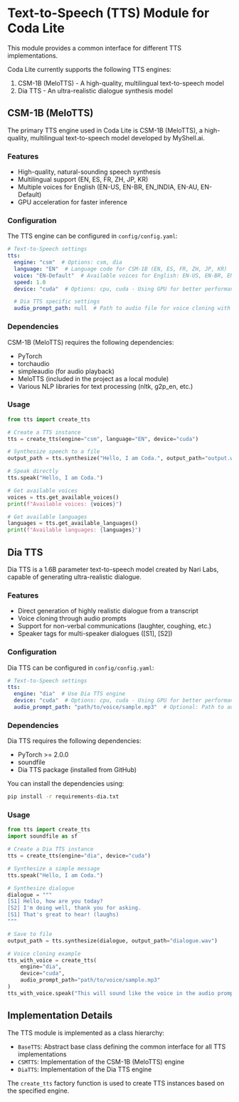 # Text-to-Speech (TTS) Module for Coda Lite

This module provides a common interface for different TTS implementations.

Coda Lite currently supports the following TTS engines:

1. CSM-1B (MeloTTS) - A high-quality, multilingual text-to-speech model
2. Dia TTS - An ultra-realistic dialogue synthesis model

## CSM-1B (MeloTTS)

The primary TTS engine used in Coda Lite is CSM-1B (MeloTTS), a high-quality, multilingual text-to-speech model developed by MyShell.ai.

### Features

- High-quality, natural-sounding speech synthesis
- Multilingual support (EN, ES, FR, ZH, JP, KR)
- Multiple voices for English (EN-US, EN-BR, EN_INDIA, EN-AU, EN-Default)
- GPU acceleration for faster inference

### Configuration

The TTS engine can be configured in `config/config.yaml`:

```yaml
# Text-to-Speech settings
tts:
  engine: "csm"  # Options: csm, dia
  language: "EN"  # Language code for CSM-1B (EN, ES, FR, ZH, JP, KR)
  voice: "EN-Default"  # Available voices for English: EN-US, EN-BR, EN_INDIA, EN-AU, EN-Default
  speed: 1.0
  device: "cuda"  # Options: cpu, cuda - Using GPU for better performance

  # Dia TTS specific settings
  audio_prompt_path: null  # Path to audio file for voice cloning with Dia TTS
```

### Dependencies

CSM-1B (MeloTTS) requires the following dependencies:

- PyTorch
- torchaudio
- simpleaudio (for audio playback)
- MeloTTS (included in the project as a local module)
- Various NLP libraries for text processing (nltk, g2p_en, etc.)

### Usage

```python
from tts import create_tts

# Create a TTS instance
tts = create_tts(engine="csm", language="EN", device="cuda")

# Synthesize speech to a file
output_path = tts.synthesize("Hello, I am Coda.", output_path="output.wav")

# Speak directly
tts.speak("Hello, I am Coda.")

# Get available voices
voices = tts.get_available_voices()
print(f"Available voices: {voices}")

# Get available languages
languages = tts.get_available_languages()
print(f"Available languages: {languages}")
```

## Dia TTS

Dia TTS is a 1.6B parameter text-to-speech model created by Nari Labs, capable of generating ultra-realistic dialogue.

### Features

- Direct generation of highly realistic dialogue from a transcript
- Voice cloning through audio prompts
- Support for non-verbal communications (laughter, coughing, etc.)
- Speaker tags for multi-speaker dialogues ([S1], [S2])

### Configuration

Dia TTS can be configured in `config/config.yaml`:

```yaml
# Text-to-Speech settings
tts:
  engine: "dia"  # Use Dia TTS engine
  device: "cuda"  # Options: cpu, cuda - Using GPU for better performance
  audio_prompt_path: "path/to/voice/sample.mp3"  # Optional: Path to audio file for voice cloning
```

### Dependencies

Dia TTS requires the following dependencies:

- PyTorch >= 2.0.0
- soundfile
- Dia TTS package (installed from GitHub)

You can install the dependencies using:

```bash
pip install -r requirements-dia.txt
```

### Usage

```python
from tts import create_tts
import soundfile as sf

# Create a Dia TTS instance
tts = create_tts(engine="dia", device="cuda")

# Synthesize a simple message
tts.speak("Hello, I am Coda.")

# Synthesize dialogue
dialogue = """
[S1] Hello, how are you today?
[S2] I'm doing well, thank you for asking.
[S1] That's great to hear! (laughs)
"""

# Save to file
output_path = tts.synthesize(dialogue, output_path="dialogue.wav")

# Voice cloning example
tts_with_voice = create_tts(
    engine="dia",
    device="cuda",
    audio_prompt_path="path/to/voice/sample.mp3"
)
tts_with_voice.speak("This will sound like the voice in the audio prompt.")
```

## Implementation Details

The TTS module is implemented as a class hierarchy:

- `BaseTTS`: Abstract base class defining the common interface for all TTS implementations
- `CSMTTS`: Implementation of the CSM-1B (MeloTTS) engine
- `DiaTTS`: Implementation of the Dia TTS engine

The `create_tts` factory function is used to create TTS instances based on the specified engine.
